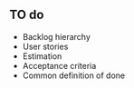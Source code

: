 ## TO do
- Backlog hierarchy
- User stories
- Estimation
- Acceptance criteria
- Common definition of done

